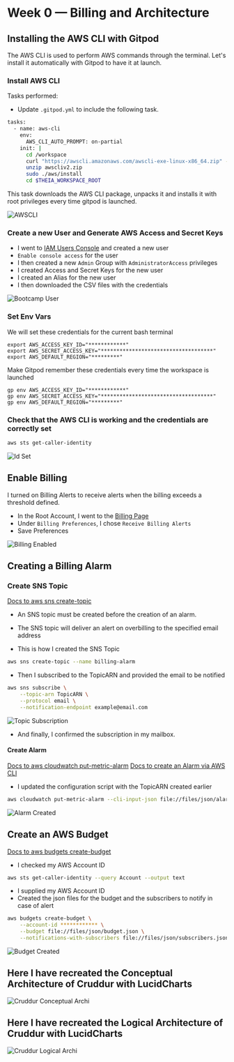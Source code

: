 # Week 0 — Billing and Architecture


## Installing the AWS CLI with Gitpod

The AWS CLI is used to perform AWS commands through the terminal. Let's install it automatically with Gitpod to have it at launch.


### Install AWS CLI

Tasks performed:
- Update `.gitpod.yml` to include the following task.

```sh
tasks:
  - name: aws-cli
    env:
      AWS_CLI_AUTO_PROMPT: on-partial
    init: |
      cd /workspace
      curl "https://awscli.amazonaws.com/awscli-exe-linux-x86_64.zip" -o "awscliv2.zip"
      unzip awscliv2.zip
      sudo ./aws/install
      cd $THEIA_WORKSPACE_ROOT
```
This task downloads the AWS CLI package, unpacks it and installs it with root privileges every time gitpod is launched.

![AWSCLI](https://github.com/awadiagne/aws-bootcamp-cruddur-2023/blob/main/journal/screenshots/AWS%20CLI%20with%20Gitpod.PNG)

### Create a new User and Generate AWS Access and Secret Keys

- I went to [IAM Users Console](https://us-east-1.console.aws.amazon.com/iamv2/home?region=us-east-1#/users) and created a new user
- `Enable console access` for the user
- I then created a new `Admin` Group with `AdministratorAccess` privileges
- I created Access and Secret Keys for the new user
- I created an Alias for the new user
- I then downloaded the CSV files with the credentials

![Bootcamp User](https://github.com/awadiagne/aws-bootcamp-cruddur-2023/blob/main/journal/screenshots/Bootcamp%20User%20Created.PNG)

### Set Env Vars

We will set these credentials for the current bash terminal
```
export AWS_ACCESS_KEY_ID="************"
export AWS_SECRET_ACCESS_KEY="************************************"
export AWS_DEFAULT_REGION="*********"
```

Make Gitpod remember these credentials every time the workspace is launched
```
gp env AWS_ACCESS_KEY_ID="************"
gp env AWS_SECRET_ACCESS_KEY="************************************"
gp env AWS_DEFAULT_REGION="*********"
```

### Check that the AWS CLI is working and the credentials are correctly set

```sh
aws sts get-caller-identity
```
![Id Set](https://github.com/awadiagne/aws-bootcamp-cruddur-2023/blob/main/journal/screenshots/Id%20Correctly%20Set.PNG)

## Enable Billing 

I turned on Billing Alerts to receive alerts when the billing exceeds a threshold defined.


- In the Root Account, I went to the [Billing Page](https://console.aws.amazon.com/billing/)
- Under `Billing Preferences`, I chose `Receive Billing Alerts`
- Save Preferences

![Billing Enabled](https://github.com/awadiagne/aws-bootcamp-cruddur-2023/blob/main/journal/screenshots/Billing%20Alerts%20Activated.PNG)

## Creating a Billing Alarm

### Create SNS Topic

[Docs to aws sns create-topic](https://docs.aws.amazon.com/cli/latest/reference/sns/create-topic.html)

- An SNS topic must be created before the creation of an alarm.
- The SNS topic will deliver an alert on overbilling to the specified email address

- This is how I created the SNS Topic
```sh
aws sns create-topic --name billing-alarm
```

- Then I subscribed to the TopicARN and provided the email to be notified
```sh
aws sns subscribe \
    --topic-arn TopicARN \
    --protocol email \
    --notification-endpoint example@email.com
```

![Topic Subscription](https://github.com/awadiagne/aws-bootcamp-cruddur-2023/blob/main/journal/screenshots/Topic%20Susbcription%20Created.PNG)

- And finally, I confirmed the subscription in my mailbox.

#### Create Alarm

[Docs to aws cloudwatch put-metric-alarm](https://docs.aws.amazon.com/cli/latest/reference/cloudwatch/put-metric-alarm.html)
[Docs to create an Alarm via AWS CLI](https://aws.amazon.com/premiumsupport/knowledge-center/cloudwatch-estimatedcharges-alarm/)
- I updated the configuration script with the TopicARN created earlier

```sh
aws cloudwatch put-metric-alarm --cli-input-json file://files/json/alarm_config.json
```

![Alarm Created](https://github.com/awadiagne/aws-bootcamp-cruddur-2023/blob/main/journal/screenshots/CloudWatch%20Alarm%20Created.PNG)

## Create an AWS Budget

[Docs to aws budgets create-budget](https://awscli.amazonaws.com/v2/documentation/api/latest/reference/budgets/index.html)

- I checked my AWS Account ID
```sh
aws sts get-caller-identity --query Account --output text
```

- I supplied my AWS Account ID
- Created the json files for the budget and the subscribers to notify in case of alert

```sh
aws budgets create-budget \
    --account-id ************ \
    --budget file://files/json/budget.json \
    --notifications-with-subscribers file://files/json/subscribers.json
```

![Budget Created](https://github.com/awadiagne/aws-bootcamp-cruddur-2023/blob/main/journal/screenshots/Budget%20Created.PNG)

## Here I have recreated the Conceptual Architecture of Cruddur with LucidCharts

![Cruddur Conceptual Archi](https://github.com/awadiagne/aws-bootcamp-cruddur-2023/blob/main/journal/screenshots/Cruddur%20Conceptual%20Architecture.PNG)

## Here I have recreated the Logical Architecture of Cruddur with LucidCharts

![Cruddur Logical Archi](https://github.com/awadiagne/aws-bootcamp-cruddur-2023/blob/main/journal/screenshots/Cruddur%20Logical%20Architecture.png)
